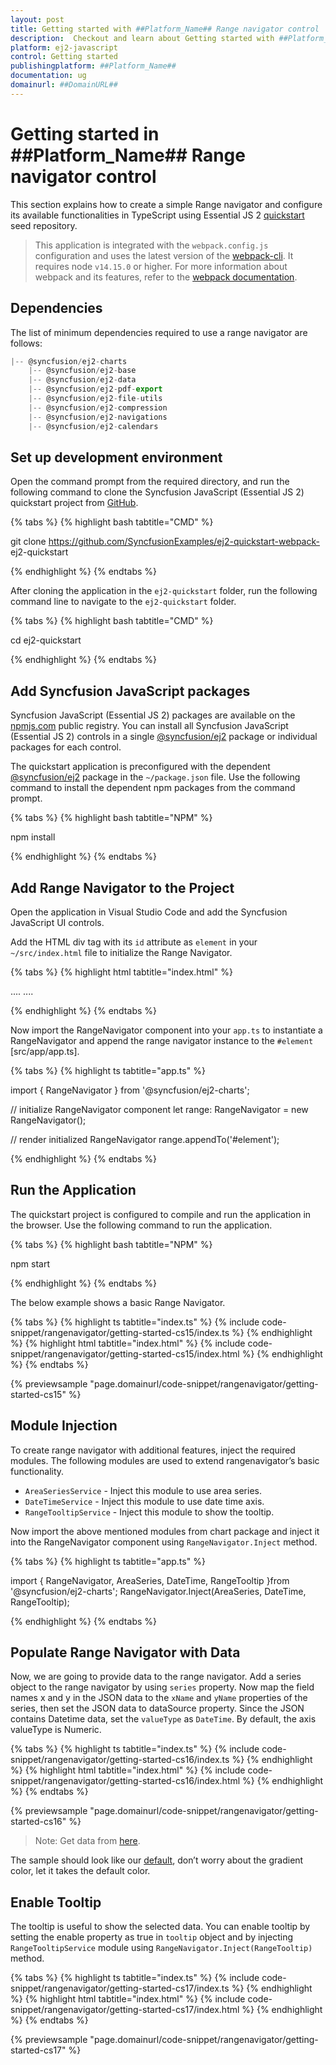 ```yaml
---
layout: post
title: Getting started with ##Platform_Name## Range navigator control | Syncfusion
description:  Checkout and learn about Getting started with ##Platform_Name## Range navigator control of Syncfusion Essential JS 2 and more details.
platform: ej2-javascript
control: Getting started 
publishingplatform: ##Platform_Name##
documentation: ug
domainurl: ##DomainURL##
---
```


# Getting started in ##Platform_Name## Range navigator control

This section explains how to create a simple Range navigator and configure its available functionalities in TypeScript using Essential JS 2 [quickstart](https://github.com/SyncfusionExamples/ej2-quickstart-webpack-) seed repository.

> This application is integrated with the `webpack.config.js` configuration and uses the latest version of the [webpack-cli](https://webpack.js.org/api/cli/#commands). It requires node `v14.15.0` or higher. For more information about webpack and its features, refer to the [webpack documentation](https://webpack.js.org/guides/getting-started/).

## Dependencies

 The list of minimum dependencies required to use a range navigator are follows:

```javascript
|-- @syncfusion/ej2-charts
    |-- @syncfusion/ej2-base
    |-- @syncfusion/ej2-data
    |-- @syncfusion/ej2-pdf-export
    |-- @syncfusion/ej2-file-utils
    |-- @syncfusion/ej2-compression
    |-- @syncfusion/ej2-navigations
    |-- @syncfusion/ej2-calendars
```

## Set up development environment

Open the command prompt from the required directory, and run the following command to clone the Syncfusion JavaScript (Essential JS 2) quickstart project from [GitHub](https://github.com/SyncfusionExamples/ej2-quickstart-webpack-).

{% tabs %}
{% highlight bash tabtitle="CMD" %}

git clone https://github.com/SyncfusionExamples/ej2-quickstart-webpack- ej2-quickstart

{% endhighlight %}
{% endtabs %}

After cloning the application in the `ej2-quickstart` folder, run the following command line to navigate to the `ej2-quickstart` folder.

{% tabs %}
{% highlight bash tabtitle="CMD" %}

cd ej2-quickstart

{% endhighlight %}
{% endtabs %}

## Add Syncfusion JavaScript packages

Syncfusion JavaScript (Essential JS 2) packages are available on the [npmjs.com](https://www.npmjs.com/~syncfusionorg) public registry. You can install all Syncfusion JavaScript (Essential JS 2) controls in a single [@syncfusion/ej2](https://www.npmjs.com/package/@syncfusion/ej2) package or individual packages for each control.

The quickstart application is preconfigured with the dependent [@syncfusion/ej2](https://www.npmjs.com/package/@syncfusion/ej2) package in the `~/package.json` file. Use the following command to install the dependent npm packages from the command prompt.

{% tabs %}
{% highlight bash tabtitle="NPM" %}

npm install

{% endhighlight %}
{% endtabs %}

## Add Range Navigator to the Project

Open the application in Visual Studio Code and add the Syncfusion JavaScript UI controls.

Add the HTML div tag with its `id` attribute as `element` in your `~/src/index.html` file to initialize the Range Navigator.

{% tabs %}
{% highlight html tabtitle="index.html" %}

<!DOCTYPE html>
<html lang="en">

<head>
    <title>Essential JS 2</title>
    <meta charset="utf-8" />
    <meta name="viewport" content="width=device-width, initial-scale=1.0, user-scalable=no" />
    ....
    ....
</head>

<body>
     <!--container which is going to render the RangeNavigator-->
     <div id='element'>
     </div>
</body>

</html>

{% endhighlight %}
{% endtabs %}

Now import the RangeNavigator component into your `app.ts` to instantiate a RangeNavigator and append the range navigator instance to the `#element` [src/app/app.ts].

{% tabs %}
{% highlight ts tabtitle="app.ts" %}

import { RangeNavigator } from '@syncfusion/ej2-charts';

// initialize RangeNavigator component
let range: RangeNavigator = new RangeNavigator();

// render initialized RangeNavigator
range.appendTo('#element');

{% endhighlight %}
{% endtabs %}

## Run the Application

The quickstart project is configured to compile and run the application in the browser. Use the following command to run the application.

{% tabs %}
{% highlight bash tabtitle="NPM" %}

npm start

{% endhighlight %}
{% endtabs %}

The below example shows a basic Range Navigator.

{% tabs %}
{% highlight ts tabtitle="index.ts" %}
{% include code-snippet/rangenavigator/getting-started-cs15/index.ts %}
{% endhighlight %}
{% highlight html tabtitle="index.html" %}
{% include code-snippet/rangenavigator/getting-started-cs15/index.html %}
{% endhighlight %}
{% endtabs %}
          
{% previewsample "page.domainurl/code-snippet/rangenavigator/getting-started-cs15" %}

## Module Injection

To create range navigator with additional features, inject the required modules. The following modules are used to extend rangenavigator’s basic functionality.

* `AreaSeriesService` - Inject this module to use area series.
* `DateTimeService` - Inject this module to use date time axis.
* `RangeTooltipService` - Inject this module to show the tooltip.

Now import the above mentioned modules from chart package and inject it into the RangeNavigator component using `RangeNavigator.Inject` method.

{% tabs %}
{% highlight ts tabtitle="app.ts" %}

import { RangeNavigator, AreaSeries, DateTime, RangeTooltip }from '@syncfusion/ej2-charts';
RangeNavigator.Inject(AreaSeries, DateTime, RangeTooltip);

{% endhighlight %}
{% endtabs %}

## Populate Range Navigator with Data

Now, we are going to provide data to the range navigator. Add a series object to the range navigator  by using `series` property. Now map the field names x and y in the JSON data to the `xName` and `yName` properties of the series, then set the JSON data to dataSource property.
Since the JSON contains Datetime data, set the `valueType` as `DateTime`. By default, the axis valueType is Numeric.

{% tabs %}
{% highlight ts tabtitle="index.ts" %}
{% include code-snippet/rangenavigator/getting-started-cs16/index.ts %}
{% endhighlight %}
{% highlight html tabtitle="index.html" %}
{% include code-snippet/rangenavigator/getting-started-cs16/index.html %}
{% endhighlight %}
{% endtabs %}
          
{% previewsample "page.domainurl/code-snippet/rangenavigator/getting-started-cs16" %}

>Note: Get data from [here](https://ej2.syncfusion.com/demos/src/range-navigator/data-source/default-data.json).

The sample should look like our [default](https://ej2.syncfusion.com/demos/#/material/range-navigator/default.html), don’t worry about the gradient color, let it takes the default color.

## Enable Tooltip

The tooltip is useful to show the selected data. You can enable tooltip by setting the enable property as true in `tooltip` object and by injecting `RangeTooltipService` module using `RangeNavigator.Inject(RangeTooltip)` method.

{% tabs %}
{% highlight ts tabtitle="index.ts" %}
{% include code-snippet/rangenavigator/getting-started-cs17/index.ts %}
{% endhighlight %}
{% highlight html tabtitle="index.html" %}
{% include code-snippet/rangenavigator/getting-started-cs17/index.html %}
{% endhighlight %}
{% endtabs %}
          
{% previewsample "page.domainurl/code-snippet/rangenavigator/getting-started-cs17" %}